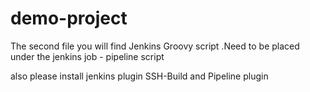 # demo-project  

The second file you will find Jenkins Groovy script .Need to be placed under the jenkins job - pipeline script

also please install jenkins plugin  SSH-Build and Pipeline plugin


